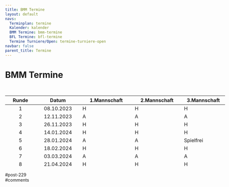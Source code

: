 ```yaml
---
title: BMM Termine 
layout: default
navs:
  Terminplan: termine
  Kalender: kalender
  BMM Termine: bmm-termine
  BFL Termine: bfl-termine
  Termine Turniere/Open: termine-turniere-open
navbar: false
parent_title: Termine
---
```

<div class="post-229 page type-page status-publish hentry" id="post-229">
<h1 class="entry-title">BMM Termine</h1>
<div class="entry-content">
<p> </p>
<table class="clean bmm" style="width: 187.333%; height: 234px;">
<thead>
<tr style="height: 18px;">
<th style="width: 84px; height: 18px;">Runde</th>
<th style="width: 129px; height: 18px;">Datum</th>
<th style="width: 155px; height: 18px;">1.Mannschaft</th>
<th style="width: 145px; height: 18px;">2.Mannschaft</th>
<th style="width: 126px; height: 18px;">3.Mannschaft</th>
</tr>
</thead>
<tbody>
<tr style="height: 24px;">
<td style="text-align: center; width: 84px; height: 24px;">1</td>
<td style="text-align: center; width: 129px; height: 24px;">08.10.2023</td>
<td nowrap="nowrap" style="width: 155px; height: 24px;">H</td>
<td nowrap="nowrap" style="width: 145px; height: 24px;">H</td>
<td style="width: 126px; height: 24px;">H</td>
</tr>
<tr style="height: 24px;">
<td style="text-align: center; width: 84px; height: 24px;">2</td>
<td style="text-align: center; width: 129px; height: 24px;">12.11.2023</td>
<td style="width: 155px; height: 24px;">A</td>
<td style="width: 145px; height: 24px;">A</td>
<td nowrap="nowrap" style="width: 126px; height: 24px;">A</td>
</tr>
<tr style="height: 24px;">
<td style="text-align: center; width: 84px; height: 24px;">3</td>
<td style="text-align: center; width: 129px; height: 24px;">26.11.2023</td>
<td style="width: 155px; height: 24px;">H</td>
<td nowrap="nowrap" style="width: 145px; height: 24px;">H</td>
<td nowrap="nowrap" style="width: 126px; height: 24px;">H</td>
</tr>
<tr style="height: 24px;">
<td style="text-align: center; width: 84px; height: 24px;">4</td>
<td style="text-align: center; width: 129px; height: 24px;">14.01.2024</td>
<td style="width: 155px; height: 24px;">H</td>
<td style="width: 145px; height: 24px;">H</td>
<td nowrap="nowrap" style="width: 126px; height: 24px;">H</td>
</tr>
<tr style="height: 24px;">
<td style="text-align: center; width: 84px; height: 24px;">5</td>
<td style="text-align: center; width: 129px; height: 24px;">28.01.2024</td>
<td style="width: 155px; height: 24px;">A</td>
<td style="width: 145px; height: 24px;">A</td>
<td style="width: 126px; height: 24px;">Spielfrei</td>
</tr>
<tr style="height: 24px;">
<td style="text-align: center; width: 84px; height: 24px;">6</td>
<td style="text-align: center; width: 129px; height: 24px;">18.02.2024</td>
<td style="width: 155px; height: 24px;">H</td>
<td nowrap="nowrap" style="width: 145px; height: 24px;">H</td>
<td style="width: 126px; height: 24px;">H</td>
</tr>
<tr style="height: 24px;">
<td style="text-align: center; width: 84px; height: 24px;">7</td>
<td style="text-align: center; width: 129px; height: 24px;">03.03.2024</td>
<td style="width: 155px; height: 24px;">A</td>
<td style="width: 145px; height: 24px;">A</td>
<td nowrap="nowrap" style="width: 126px; height: 24px;">A</td>
</tr>
<tr style="height: 24px;">
<td style="text-align: center; width: 84px; height: 24px;">8</td>
<td style="text-align: center; width: 129px; height: 24px;">21.04.2024</td>
<td style="width: 155px; height: 24px;">H</td>
<td nowrap="nowrap" style="width: 145px; height: 24px;">H</td>
<td style="width: 126px; height: 24px;">H</td>
</tr>
<tr style="height: 24px;">
<td style="text-align: center; width: 84px; height: 24px;">9</td>
<td style="text-align: center; width: 129px; height: 24px;">05.05.2024</td>
<td nowrap="nowrap" style="width: 155px; height: 24px;">A</td>
<td nowrap="nowrap" style="width: 145px; height: 24px;">A</td>
<td style="width: 126px; height: 24px;">A</td>
</tr>
</tbody>
</table>
</div><!-- .entry-content -->
</div> #post-229 
<div id="comments">
</div> #comments 
